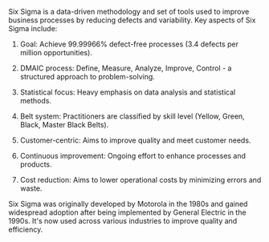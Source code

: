 Six Sigma is a data-driven methodology and set of tools used to improve business processes by reducing defects and variability. Key aspects of Six Sigma include:

1. Goal: Achieve 99.99966% defect-free processes (3.4 defects per million opportunities).

2. DMAIC process: Define, Measure, Analyze, Improve, Control - a structured approach to problem-solving.

3. Statistical focus: Heavy emphasis on data analysis and statistical methods.

4. Belt system: Practitioners are classified by skill level (Yellow, Green, Black, Master Black Belts).

5. Customer-centric: Aims to improve quality and meet customer needs.

6. Continuous improvement: Ongoing effort to enhance processes and products.

7. Cost reduction: Aims to lower operational costs by minimizing errors and waste.

Six Sigma was originally developed by Motorola in the 1980s and gained widespread adoption after being implemented by General Electric in the 1990s. It's now used across various industries to improve quality and efficiency.

